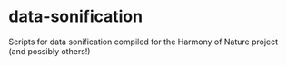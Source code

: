 # data-sonification
Scripts for data sonification compiled for the Harmony of Nature project (and possibly others!)

